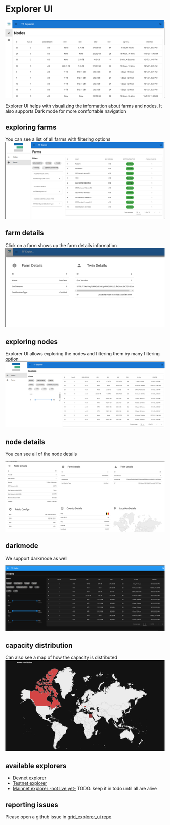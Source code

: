 # Explorer UI

![explorer0](img/explorer0.png)

Explorer UI helps with visualizing the information about farms and nodes. It also supports Dark mode for more comfortable navigation

## exploring farms
You can see a list of all farms with filtering options
![explorer_farms](img/explorer_farms.png)

## farm details
Click on a farm shows up the farm details information
![explorer_farm_details](img/explorer_farm_details.png)

## exploring nodes
Explorer UI allows exploring the nodes and filtering them by many filtering option 
![exporer_nodes](img/explorer_nodes.png)

## node details
You can see all of the node details 

![explorer_node_details](img/explorer_node_details.png)


## darkmode
We support darkmode as well

![explorer_darkmode](img/explorer_darkmode.png)


## capacity distribution

Can also see a map of how the capacity is distributed
![capacity_distribution](img/explorer_nodes_distribution.png)

## available explorers
- [Devnet explorer](https://explorer.tfchain.dev.threefold.io)
- [Testnet explorer](https://explorer.tfchain.dev.threefold.io)
- [Mainnet explorer -not live yet-](https://explorer.tfchain.threefold.io)
TODO: keep it in todo until all are alive


## reporting issues
Please open a github issue in [grid_explorer_ui repo](https://github.com/threefoldtech/grid_explorer_ui)